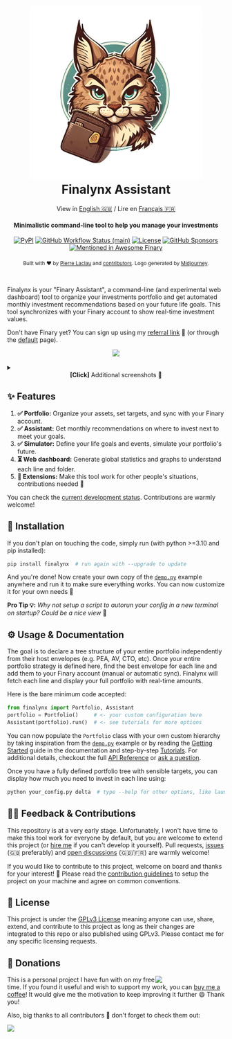 <h1 align="center">
  <a href="https://github.com/MadeInPierre/finalynx">
    <img src="https://raw.githubusercontent.com/MadeInPierre/finalynx/main/docs/_static/logo_assistant_transparent.png" width="400" />
  </a>
  <br>Finalynx Assistant<br>
</h1>

<div align="center">
  View in <a href="https://github.com/MadeInPierre/finalynx/blob/main/README.md">English 🇬🇧</a> / Lire en <a href="https://github.com/MadeInPierre/finalynx/blob/main/README.fr.md">Français 🇫🇷</a>

  <br>

  <h4>Minimalistic command-line tool to help you manage your investments</h4>
  <a href="https://pypi.org/project/finalynx/"><img alt="PyPI" src="https://img.shields.io/pypi/v/finalynx?style=flat-square"></a>
  <a href="https://github.com/MadeInPierre/finalynx/actions/workflows/semantic-release.yml"><img alt="GitHub Workflow Status (main)" src="https://img.shields.io/github/actions/workflow/status/madeinpierre/finalynx/semantic-release.yml?branch=main&style=flat-square"></a>
  <a href="https://github.com/MadeInPierre/finalynx/blob/main/LICENSE"><img alt="License" src="https://img.shields.io/github/license/madeinpierre/finalynx?style=flat-square"></a>
  <a href="https://github.com/sponsors/MadeInPierre"><img alt="GitHub Sponsors" src="https://img.shields.io/github/sponsors/MadeInPierre?style=flat-square"></a>
  <a href="https://github.com/finary-wealth/awesome"><img alt="Mentioned in Awesome Finary" src="https://awesome.re/mentioned-badge-flat.svg"></a>

  <sub>Built with ❤︎ by <a href="https://github.com/sponsors/MadeInPierre">Pierre Laclau</a> and <a href="https://github.com/MadeInPierre/finalynx/graphs/contributors">contributors</a>. Logo generated by <a href="https://midjourney.com">Midjourney</a>.</sub>

  <br>
</div>

Finalynx is your "Finary Assistant", a command-line (and experimental web dashboard) tool to organize your investments portfolio and get automated monthly investment recommendations based on your future life goals.
This tool synchronizes with your Finary account to show real-time investment values.

Don't have Finary yet? You can sign up using my [referral link](https://finary.com/referral/f8d349c922d1e1c8f0d2) 🌹 (or through the [default](https://finary.com/signup) page).

<p align="center">
  <img src="https://raw.githubusercontent.com/MadeInPierre/finalynx/main/docs/_static/screenshot_demo_frameless.png" width="600" />
</p>

<details>
<summary>
  <div align="center">
    <strong>[Click]</strong> Additional screenshots 📸
  </div>
</summary>

| Recommendations | Web dashboard |
| --- | --- |
| <img src="https://raw.githubusercontent.com/MadeInPierre/finalynx/main/docs/_static/screenshot_recommendations.png" width="600" /> | <img src="https://raw.githubusercontent.com/MadeInPierre/finalynx/main/docs/_static/screenshot_dashboard.png" width="600" /> |

Finalynx also includes a daily budget manager to classify your expenses and show monthly & yearly statistics:

<img src="https://raw.githubusercontent.com/MadeInPierre/finalynx/main/docs/_static/budget.png"/>

<img src="https://raw.githubusercontent.com/MadeInPierre/finalynx/main/docs/_static/budget_review.png"/>

Statistics and visualizations will be added soon!

</details>

## ✨ Features

1. **✅ Portfolio:** Organize your assets, set targets, and sync with your Finary account.
2. **✅ Assistant:** Get monthly recommendations on where to invest next to meet your goals.
3. **✅ Simulator:** Define your life goals and events, simulate your portfolio's future.
4. **⏳ Web dashboard:** Generate global statistics and graphs to understand each line and folder.
5. **🙏 Extensions:** Make this tool work for other people's situations, contributions needed 👀

You can check the [current development status](https://github.com/users/MadeInPierre/projects/4). Contributions are warmly welcome!

## 🚀 Installation

If you don't plan on touching the code, simply run (with python >=3.10 and pip installed):

```sh
pip install finalynx  # run again with --upgrade to update
```

And you're done! Now create your own copy of the [`demo.py`](https://github.com/MadeInPierre/finalynx/blob/main/examples/demo.py) example anywhere and run it to make sure everything works. You can now customize it for your own needs 🚀

**Pro Tip 💡:** _Why not setup a script to autorun your config in a new terminal on startup? Could be a nice view_ 🤭

## ⚙️ Usage & Documentation

The goal is to declare a tree structure of your entire portfolio independently from their host envelopes (e.g. PEA, AV, CTO, etc). Once your entire portfolio strategy is defined here, find the best envelope for each line and add them to your Finary account (manual or automatic sync). Finalynx will fetch each line and display your full portfolio with real-time amounts.

Here is the bare minimum code accepted:

```python
from finalynx import Portfolio, Assistant
portfolio = Portfolio()     # <- your custom configuration here
Assistant(portfolio).run()  # <- see tutorials for more options
```

You can now populate the `Portfolio` class with your own custom hierarchy by taking inspiration from the [`demo.py`](https://github.com/MadeInPierre/finalynx/blob/main/examples/demo.py) example or by reading the [Getting Started](https://finalynx.readthedocs.io/en/latest/quickstart/getting_started.html) guide in the documentation and step-by-step [Tutorials](https://github.com/MadeInPierre/finalynx/tree/main/examples/tutorials). For additional details, checkout the full [API Reference](https://finalynx.readthedocs.io/en/latest/apidocs/index.html) or [ask a question](https://github.com/MadeInPierre/finalynx/discussions/new?category=q-a).

Once you have a fully defined portfolio tree with sensible targets, you can display how much you need to invest in each line using:

```sh
python your_config.py delta  # type --help for other options, like launching a web dashboard!
```

## 👨‍💻 Feedback & Contributions

This repository is at a very early stage. Unfortunately, I won't have time to make this tool work for everyone by default, but you are welcome to extend this project (or [hire me](https://github.com/sponsors/MadeInPierre/commissions) if you can't develop it yourself). Pull requests, [issues](https://github.com/MadeInPierre/finalynx/issues/new) (🇬🇧 preferably) and [open discussions](https://github.com/MadeInPierre/finalynx/discussions/new) (🇬🇧/🇫🇷) are warmly welcome!

If you would like to contribute to this project, welcome on board and thanks for your interest! 🎉 Please read the [contribution guidelines](https://github.com/MadeInPierre/finalynx/blob/main/CONTRIBUTING.md) to setup the project on your machine and agree on common conventions.

## 📄 License

This project is under the [GPLv3 License](https://github.com/MadeInPierre/finalynx/blob/main/LICENSE) meaning anyone can use, share, extend, and contribute to this project as long as their changes are integrated to this repo or also published using GPLv3. Please contact me for any specific licensing requests.

## 💌 Donations

[<img align="right" src="https://www.mathisplumail.com/wp-content/uploads/2021/04/coffee.png" width="161" />](https://github.com/sponsors/MadeInPierre)
This is a personal project I have fun with on my free time. If you found it useful and wish to support my work, you can [buy me a coffee](https://github.com/sponsors/MadeInPierre)! It would give me the motivation to keep improving it further 😄 Thank you!

Also, big thanks to all contributors 🌹 don't forget to check them out:

<a href="https://github.com/MadeInPierre/finalynx/graphs/contributors">
  <img src="https://contrib.rocks/image?repo=MadeInPierre/finalynx" />
</a>

<!-- Breaking: :boom:

Minor: :sparkles::children_crossing::lipstick::iphone::egg::chart_with_upwards_trend:

Patch: :ambulance::lock::bug::zap::goal_net::alien::wheelchair::speech_balloon::mag::apple::penguin::checkered_flag::robot::green_apple: -->
